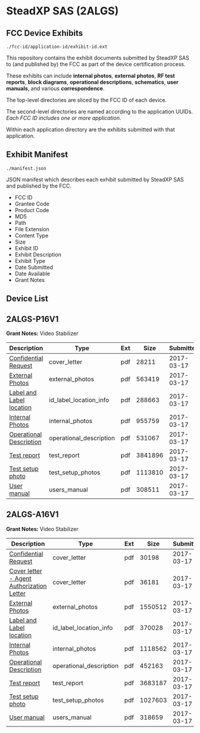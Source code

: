 # SteadXP SAS (2ALGS)
## FCC Device Exhibits

```
./fcc-id/application-id/exhibit-id.ext
```

This repository contains the exhibit documents submitted by SteadXP SAS to (and published by) the FCC as part of the device certification process.

These exhibits can include **internal photos**, **external photos**, **RF test reports**, **block diagrams**, **operational descriptions**, **schematics**, **user manuals**, and various **correspondence**.

The top-level directories are sliced by the FCC ID of each device.

The second-level directories are named according to the application UUIDs. *Each FCC ID includes one or more application.*

Within each application directory are the exhibits submitted with that application. 

## Exhibit Manifest

```
./manifest.json
```

JSON manifest which describes each exhibit submitted by SteadXP SAS and published by the FCC.

- FCC ID
- Grantee Code
- Product Code
- MD5
- Path
- File Extension
- Content Type
- Size
- Exhibit ID
- Exhibit Description
- Exhibit Type
- Date Submitted
- Date Available
- Grant Notes

## Device List
## 2ALGS-P16V1
**Grant Notes:** Video Stabilizer

| Description | Type | Ext | Size | Submitted | Available |
| ----------- | ---- | --- | ---- | --------- | --------- |
| [Confidential Request](2ALGS-P16V1/cc3688c8c1e802ef2df22b151c2dec88/3321052.pdf) | cover_letter | pdf | 28211 | 2017-03-17 | 2017-03-17 |
| [External Photos](2ALGS-P16V1/cc3688c8c1e802ef2df22b151c2dec88/3321053.pdf) | external_photos | pdf | 563419 | 2017-03-17 | 2017-03-17 |
| [Label and Label location](2ALGS-P16V1/cc3688c8c1e802ef2df22b151c2dec88/3321055.pdf) | id_label_location_info | pdf | 288663 | 2017-03-17 | 2017-03-17 |
| [Internal Photos](2ALGS-P16V1/cc3688c8c1e802ef2df22b151c2dec88/3321054.pdf) | internal_photos | pdf | 955759 | 2017-03-17 | 2017-03-17 |
| [Operational Description](2ALGS-P16V1/cc3688c8c1e802ef2df22b151c2dec88/3321056.pdf) | operational_description | pdf | 531067 | 2017-03-17 | 2017-03-17 |
| [Test report](2ALGS-P16V1/cc3688c8c1e802ef2df22b151c2dec88/3321057.pdf) | test_report | pdf | 3841896 | 2017-03-17 | 2017-03-17 |
| [Test setup photo](2ALGS-P16V1/cc3688c8c1e802ef2df22b151c2dec88/3321058.pdf) | test_setup_photos | pdf | 1113810 | 2017-03-17 | 2017-03-17 |
| [User manual](2ALGS-P16V1/cc3688c8c1e802ef2df22b151c2dec88/3321059.pdf) | users_manual | pdf | 308511 | 2017-03-17 | 2017-03-17 |
## 2ALGS-A16V1
**Grant Notes:** Video Stabilizer

| Description | Type | Ext | Size | Submitted | Available |
| ----------- | ---- | --- | ---- | --------- | --------- |
| [Confidential Request](2ALGS-A16V1/fe77a91f5a5b99923d980b10f122f7e8/3321236.pdf) | cover_letter | pdf | 30198 | 2017-03-17 | 2017-03-17 |
| [Cover letter - Agent Authorization Letter](2ALGS-A16V1/fe77a91f5a5b99923d980b10f122f7e8/3321237.pdf) | cover_letter | pdf | 36181 | 2017-03-17 | 2017-03-17 |
| [External Photos](2ALGS-A16V1/fe77a91f5a5b99923d980b10f122f7e8/3321238.pdf) | external_photos | pdf | 1550512 | 2017-03-17 | 2017-03-17 |
| [Label and Label location](2ALGS-A16V1/fe77a91f5a5b99923d980b10f122f7e8/3321240.pdf) | id_label_location_info | pdf | 370028 | 2017-03-17 | 2017-03-17 |
| [Internal Photos](2ALGS-A16V1/fe77a91f5a5b99923d980b10f122f7e8/3321239.pdf) | internal_photos | pdf | 1118562 | 2017-03-17 | 2017-03-17 |
| [Operational Description](2ALGS-A16V1/fe77a91f5a5b99923d980b10f122f7e8/3321241.pdf) | operational_description | pdf | 452163 | 2017-03-17 | 2017-03-17 |
| [Test report](2ALGS-A16V1/fe77a91f5a5b99923d980b10f122f7e8/3321242.pdf) | test_report | pdf | 3683187 | 2017-03-17 | 2017-03-17 |
| [Test setup photo](2ALGS-A16V1/fe77a91f5a5b99923d980b10f122f7e8/3321243.pdf) | test_setup_photos | pdf | 1027603 | 2017-03-17 | 2017-03-17 |
| [User manual](2ALGS-A16V1/fe77a91f5a5b99923d980b10f122f7e8/3321244.pdf) | users_manual | pdf | 318659 | 2017-03-17 | 2017-03-17 |
